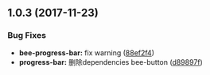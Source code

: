 <a name="1.0.3"></a>
## 1.0.3 (2017-11-23)


### Bug Fixes

* **bee-progress-bar:** fix warning ([88ef2f4](https://github.com/tinper-bee/progress-bar/commit/88ef2f4))
* **progress-bar:** 删除dependencies bee-button ([d89897f](https://github.com/tinper-bee/progress-bar/commit/d89897f))



